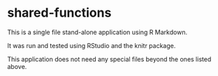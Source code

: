 # shared-functions

This is a single file stand-alone application using R Markdown.

It was run and tested using RStudio and the knitr package.

This application does not need any special files beyond the
ones listed above.
